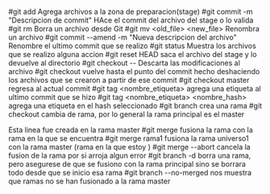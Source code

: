 #git add <file>
Agrega archivos a la zona de preparacion(stage)
#git commit -m "Descripcion de commit"
HAce el commit del archivo del stage o lo valida
#git rm <file>
Borra un archivo desde Git
#git mv <old_file> <new_file>
Renombra un archivo
#git commit --amend -m "Nueva descripcion del archivo"
Renombre el ultimo commit que se realizo
#git status
Muestra los archivos que se realizo alguna accion
#git reset HEAD <file>
saca el archivo del stage y lo devuelve al directorio
#git checkout -- <file>
Descarta las modificaciones al archivo
#git checkout <hash del commit>
vuelve hasta el punto del commit hecho deshaciendo los archivos que se crearon a partir de ese commit
#git checkout master
regresa al actual commit 
#git tag <nombre_etiqueta>
agrega una etiqueta al ultimo commit que se hizo
#git tag <nombre_etiqueta> <nombre_hash>
agrega una etiqueta en el hash seleccionado
#git branch <nombre>
crea una rama 
#git checkout <rama>
cambia de rama, por lo general la rama principal es el master 

Esta linea fue creada en la rama master
#git merge <rama>
fusiona la rama con la rama en la que se encuentra
#git merge rama1
fusiona la rama universo1 con la rama master (rama en la que estoy )
#git merge --abort
cancela la fusion de la rama por si arroja algun error
#git branch -d <rama>
borra una rama, pero asegurese de que se fusiono con la rama principal
sino se borrara todo desde que se inicio esa rama
#git branch --no-merged
nos muestra que ramas no se han fusionado a la rama master